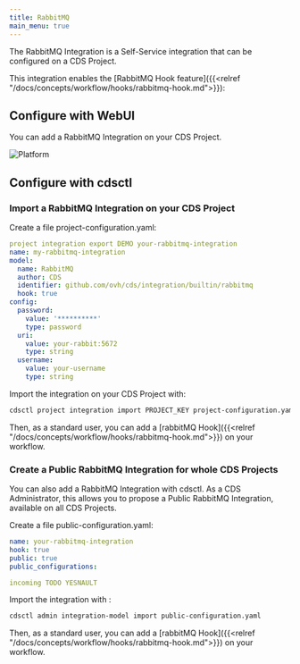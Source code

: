```yaml
---
title: RabbitMQ
main_menu: true
---
```


The RabbitMQ Integration is a Self-Service integration that can be configured on a CDS Project.

This integration enables the [RabbitMQ Hook feature]({{<relref "/docs/concepts/workflow/hooks/rabbitmq-hook.md">}}):

## Configure with WebUI

You can add a RabbitMQ Integration on your CDS Project.

![Platform](../images/rabbitmq-integration-webui.png)

## Configure with cdsctl

### Import a RabbitMQ Integration on your CDS Project

Create a file project-configuration.yaml:

```yml
project integration export DEMO your-rabbitmq-integration
name: my-rabbitmq-integration
model:
  name: RabbitMQ
  author: CDS
  identifier: github.com/ovh/cds/integration/builtin/rabbitmq
  hook: true
config:
  password:
    value: '**********'
    type: password
  uri:
    value: your-rabbit:5672
    type: string
  username:
    value: your-username
    type: string
```

Import the integration on your CDS Project with:

```bash
cdsctl project integration import PROJECT_KEY project-configuration.yaml
```

Then, as a standard user, you can add a [rabbitMQ Hook]({{<relref "/docs/concepts/workflow/hooks/rabbitmq-hook.md">}}) on your workflow.


### Create a Public RabbitMQ Integration for whole CDS Projects

You can also add a RabbitMQ Integration with cdsctl. As a CDS Administrator,
this allows you to propose a Public RabbitMQ Integration, available on all CDS Projects.

Create a file public-configuration.yaml:

```yml
name: your-rabbitmq-integration
hook: true
public: true
public_configurations:

incoming TODO YESNAULT
```

Import the integration with :

```bash
cdsctl admin integration-model import public-configuration.yaml
```

Then, as a standard user, you can add a [rabbitMQ Hook]({{<relref "/docs/concepts/workflow/hooks/rabbitmq-hook.md">}}) on your workflow.
